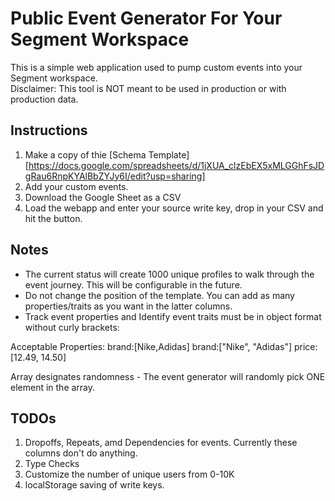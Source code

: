 # Public Event Generator For Your Segment Workspace

This is a simple web application used to pump custom events into your Segment workspace.  
Disclaimer:  This tool is NOT meant to be used in production or with production data. 

## Instructions
1. Make a copy of thie [Schema Template][https://docs.google.com/spreadsheets/d/1jXUA_clzEbEX5xMLGGhFsJDgRau6RnpKYAlBbZYJy6I/edit?usp=sharing]
2. Add your custom events. 
3. Download the Google Sheet as a CSV
4. Load the webapp and enter your source write key, drop in your CSV and hit the button. 

## Notes
- The current status will create 1000 unique profiles to walk through the event journey.  This will be configurable in the future. 
- Do not change the position of the template.  You can add as many properties/traits as you want in the latter columns. 
- Track event properties and Identify event traits must be in object format without curly brackets:  

Acceptable Properties:
brand:[Nike,Adidas]
brand:["Nike", "Adidas"]
price:[12.49, 14.50]

Array designates randomness - The event generator will randomly pick ONE element in the array. 

## TODOs
1. Dropoffs, Repeats, amd Dependencies for events.  Currently these columns don't do anything.
2. Type Checks
3. Customize the number of unique users from 0-10K
4. localStorage saving of write keys. 